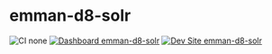 # emman-d8-solr

![CI none](https://img.shields.io/badge/ci-none-orange.svg)
[![Dashboard emman-d8-solr](https://img.shields.io/badge/dashboard-emman_d8_solr-yellow.svg)](https://dashboard.pantheon.io/sites/5a156b47-a722-4cf1-985c-771a1a449a1c#dev/code)
[![Dev Site emman-d8-solr](https://img.shields.io/badge/site-emman_d8_solr-blue.svg)](http://dev-emman-d8-solr.pantheonsite.io/)